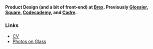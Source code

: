 #### Product Design (and a bit of front-end) at [Brex](https://brex.com). Previously [Glossier](https://glossier.com), [Square](https://squareup.com), [Codecademy](https://codecademy.com), and [Cadre](https://cadre.com).

### Links
- [CV](https://cv.majouji.com)
- [Photos on Glass](https://glass.photo/ramy)
